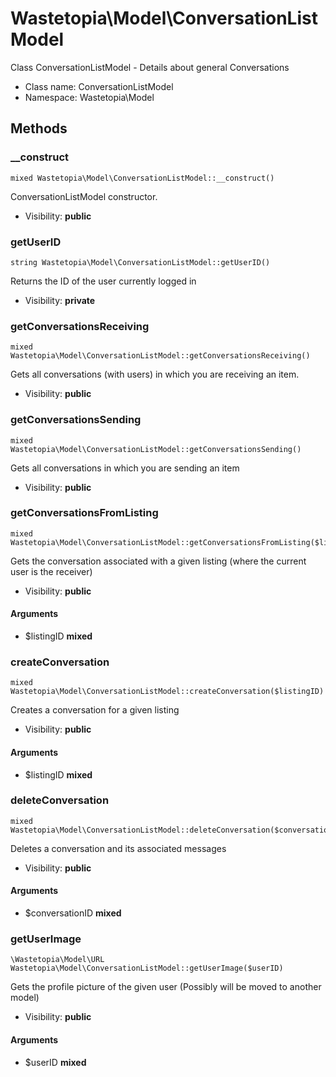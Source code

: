 Wastetopia\Model\ConversationListModel
===============

Class ConversationListModel - Details about general Conversations




* Class name: ConversationListModel
* Namespace: Wastetopia\Model







Methods
-------


### __construct

    mixed Wastetopia\Model\ConversationListModel::__construct()

ConversationListModel constructor.



* Visibility: **public**




### getUserID

    string Wastetopia\Model\ConversationListModel::getUserID()

Returns the ID of the user currently logged in



* Visibility: **private**




### getConversationsReceiving

    mixed Wastetopia\Model\ConversationListModel::getConversationsReceiving()

Gets all conversations (with users) in which you are receiving an item.



* Visibility: **public**




### getConversationsSending

    mixed Wastetopia\Model\ConversationListModel::getConversationsSending()

Gets all conversations in which you are sending an item



* Visibility: **public**




### getConversationsFromListing

    mixed Wastetopia\Model\ConversationListModel::getConversationsFromListing($listingID)

Gets the conversation associated with a given listing (where the current user is the receiver)



* Visibility: **public**


#### Arguments
* $listingID **mixed**



### createConversation

    mixed Wastetopia\Model\ConversationListModel::createConversation($listingID)

Creates a conversation for a given listing



* Visibility: **public**


#### Arguments
* $listingID **mixed**



### deleteConversation

    mixed Wastetopia\Model\ConversationListModel::deleteConversation($conversationID)

Deletes a conversation and its associated messages



* Visibility: **public**


#### Arguments
* $conversationID **mixed**



### getUserImage

    \Wastetopia\Model\URL Wastetopia\Model\ConversationListModel::getUserImage($userID)

Gets the profile picture of the given user (Possibly will be moved to another model)



* Visibility: **public**


#### Arguments
* $userID **mixed**


